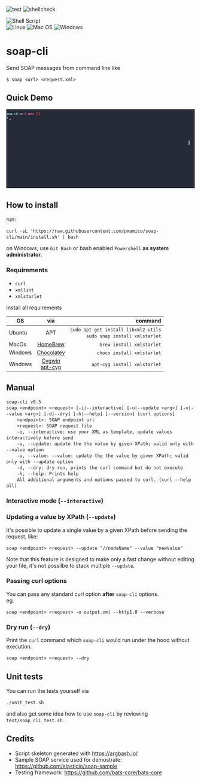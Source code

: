![test](https://github.com/pmamico/soap-cli/actions/workflows/tests.yml/badge.svg) ![shellcheck](https://github.com/pmamico/soap-cli/actions/workflows/shellcheck.yml/badge.svg)

![Shell Script](https://img.shields.io/badge/shell_script-%23121011.svg?style=for-the-badge&logo=gnu-bash&logoColor=white)  
![Linux](https://img.shields.io/badge/Linux-FCC624?style=for-the-badge&logo=linux&logoColor=black)
![Mac OS](https://img.shields.io/badge/mac%20os-000000?style=for-the-badge&logo=macos&logoColor=F0F0F0)
![Windows](https://img.shields.io/badge/Windows-0078D6?style=for-the-badge&logo=windows&logoColor=white)



# soap-cli
Send SOAP messages from command line like  
```
$ soap <url> <request.xml>
```

## Quick Demo
![demo](.doc/soap_cli.gif)


## How to install

run: 
```
curl -sL 'https://raw.githubusercontent.com/pmamico/soap-cli/main/install.sh' | bash
```
on Windows, use `Git Bash` or bash enabled `Powershell` **as system administrator**.

### Requirements

* `curl` 
* `xmllint` 
* `xmlstarlet`

Install all requirements

| OS            | via           | command                                                                          |
| ------------- |:-------------:| --------------------------------------------------------------------------:      |
| Ubuntu        | APT           | ```sudo apt-get install libxml2-utils```<br />```sudo snap install xmlstarlet``` |
| MacOs         | [HomeBrew](https://brew.sh/)      | ```brew install xmlstarlet```                                                    |
| Windows       | [Chocolatey](https://chocolatey.org/)    | ```choco install xmlstarlet```                                                   |
| Windows       | [Cygwin](https://cygwin.com/)<br/>[apt-cyg](https://github.com/transcode-open/apt-cyg) | ```apt-cyg install xmlstarlet```  |

    
## Manual
```
soap-cli v0.5
soap <endpoint> <request> [-i|--interactive] [-u|--update <arg>] [-v|--value <arg>] [-d|--dry] [-h|--help] [--version] [curl options]
	<endpoint>: SOAP endpoint url
	<request>: SOAP request file
	-i, --interactive: use your XML as template, update values interactively before send
	-u, --update: update the the value by given XPath; valid only with --value option
	-v, --value: --value: update the the value by given XPath; valid only with --update option
	-d, --dry: dry run, prints the curl command but do not execute
	-h, --help: Prints help
    All additional arguments and options passed to curl. (curl --help all)
```

### Interactive mode (`--interactive`)



### Updating a value by XPath (`--update`)

It's possible to update a single value by a given XPath before sending the request, like:
```
soap <endpoint> <request> --update "//nodeName" --value "newValue"
```
Note that this feature is designed to make only a fast change without editing your file, it's not possilbe to stack multiple `--update`.

### Passing curl options  
You can pass any standard curl option **after** `soap-cli` options.  
eg.
```
soap <endpoint> <request> -o output.xml --http1.0 --verbose
```

### Dry run (`--dry`)
Print the `curl` command which `soap-cli`  would run under the hood without execution.
```
soap <endpoint> <request> --dry
```

## Unit tests
You can run the tests yourself via
```
./unit_test.sh
```
and also get some idea how to use `soap-cli` by reviewing `test/soap_cli_test.sh`.

## Credits

* Script skeleton generated with https://argbash.io/
* Sample SOAP service used for demostrate: https://github.com/elasticio/soap-sample
* Testing framework: https://github.com/bats-core/bats-core
